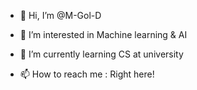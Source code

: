 - 👋 Hi, I’m @M-Gol-D
- 👀 I’m interested in Machine learning & AI
- 🌱 I’m currently learning CS at university
  
- 📫 How to reach me : Right here!


